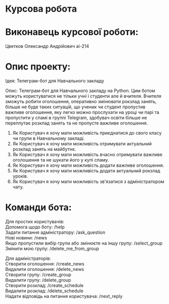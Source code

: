 # Курсова робота
# Виконавець курсової роботи:
Цветков Олександр Андрійович ai-214
# Опис проекту:
Ідея: Телеграм-бот для Навчального закладу

Опис: Телеграм-бот для Навчального закладу на Python. Цим ботом можуть користуватися не тільки учні і студенти але й вчителя. Вчителя зможуть робити оголошення, оперативно змінювати рокзлад занять, більше не буде таких ситуацій, що ученик чи студент пропустив важливе оголошення, яку легко можно прослухати на уроці чи парі та пропустити у спамі в группі Telegram, здобувач освіти більше не переплутає розклад занять та не пропусте важливе оголошення.

1. Як Користувач я хочу мати можливість приєднатися до свого класу чи групи в Навчальному закладі.
2. Як Користувач я хочу мати можливість отримувати актуальний розклад занять на майбутнє. 
3. Як Користувач я хочу мати можливість вчасно отримувати важливе оголошення та не шукати його у купі спаму.
4. Як Користувач я хочу мати можливість додати важливе оголошення.
5. Як Користувач я хочу мати можливість додати актуальний рокзлад уроків.
6. Як Користувач я хочу мати можливість зв'язатися з адміністратором чату.

# Команди бота: 

Для простих користувачів:  
Допомога щодо боту: /help  
Задати питання адміністратору: /ask_question  
Нові новини: /news  
Якщо пропустили вибір групи або змінюєте на іншу групу: /select_group  
Змінити мою групу: /delete_me_from_group   

Для адміністраторів:  
Створити оголошення: /create_news  
Видалити оголошення: /delete_news  
Створити групу: /create_group  
Видалити групу: /delete_group  
Створити розклад: /create_schedule  
Видалити розклад: /delete_schedule  
Надати відповідь на питання користувача: /next_reply  
